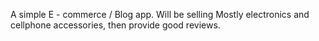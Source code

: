 A simple E - commerce / Blog app. Will be selling Mostly electronics and cellphone accessories, then provide good reviews. 
